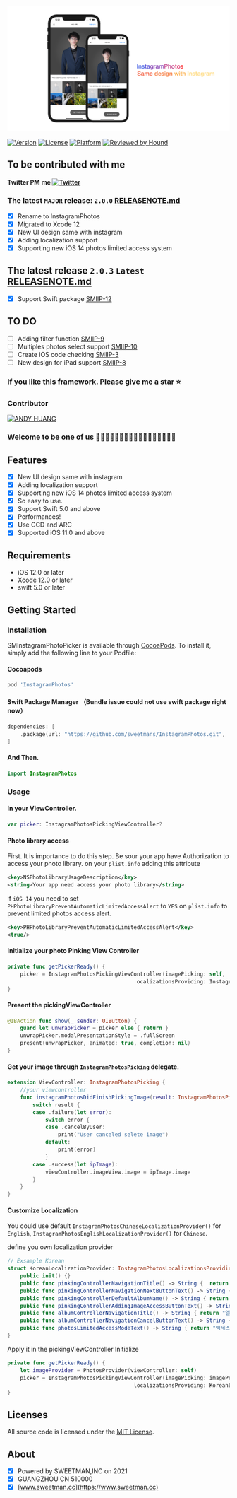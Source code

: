 <p align="center" >
	<img src="https://github.com/sweetmans/InstagramPhotos/blob/develop/Assets/banner.png" title="SMInstagramPhotoPicker" float=left>
</p>

[![Version](https://img.shields.io/cocoapods/v/InstagramPhotos.svg?style=for-the-badge&logo=appveyort)](http://cocoapods.org/pods/InstagramPhotos)
[![License](https://img.shields.io/cocoapods/l/InstagramPhotos.svg?style=for-the-badge&logo=appveyor)](http://cocoapods.org/pods/InstagramPhotos)
[![Platform](https://img.shields.io/cocoapods/p/InstagramPhotos.svg?style=for-the-badge&logo=appveyor)](http://cocoapods.org/pods/InstagramPhotos)
[![Reviewed by Hound](https://img.shields.io/badge/Reviewed_by-Hound-8E64B0.svg?style=for-the-badge&logo=appveyor)](https://houndci.com)

## To be contributed with me
#### Twitter PM me [![Twitter](https://img.shields.io/twitter/url?label=tubepets&style=social&url=https%3A%2F%2Ftwitter.com%2Ftubepets)](https://twitter.com/tubepets)

### The latest `MAJOR` release: `2.0.0` [RELEASENOTE.md](https://github.com/sweetmans/InstagramPhotos/blob/develop/RELEASENOTE.md)
- [x] Rename to InstagramPhotos
- [x] Migrated to Xcode 12
- [x] New UI design same with instagram
- [x] Adding localization support
- [x] Supporting new iOS 14 photos limited access system

## The latest release `2.0.3` `Latest` [RELEASENOTE.md](https://github.com/sweetmans/InstagramPhotos/blob/develop/RELEASENOTE.md)
- [x] Support Swift package [SMIIP-12](https://sweetmancc.atlassian.net/browse/SMIIP-12)

## TO DO 
- [ ] Adding filter function [SMIIP-9](https://sweetmancc.atlassian.net/browse/SMIIP-9)
- [ ] Multiples photos select support [SMIIP-10](https://sweetmancc.atlassian.net/browse/SMIIP-10)
- [ ] Create iOS code checking [SMIIP-3](https://sweetmancc.atlassian.net/browse/SMIIP-3)
- [ ] New design for iPad support [SMIIP-8](https://sweetmancc.atlassian.net/browse/SMIIP-8)

### If you like this framework. Please give me a star ⭐️
### Contributor
<p align="left" >
<a href="https://github.com/sweetmans">
	<img src="https://avatars.githubusercontent.com/u/22865790?s=60&v=4" title="ANDY HUANG" float=left>
</a>
</p>

### Welcome to be one of us 🧑🏻‍💻🧑‍💻🧑🏼‍💻🧑🏽‍💻🧑🏾‍💻🧑🏿‍💻

## Features
- [x] New UI design same with instagram
- [x] Adding localization support
- [x] Supporting new iOS 14 photos limited access system
- [x] So easy to use.
- [x] Support Swift 5.0 and above
- [x] Performances!
- [x] Use GCD and ARC
- [x] Supported iOS 11.0 and above
## Requirements
- iOS 12.0 or later
- Xcode 12.0 or later
- swift 5.0 or later

## Getting Started

### Installation

SMInstagramPhotoPicker is available through [CocoaPods](http://cocoapods.org). To install
it, simply add the following line to your Podfile:
#### Cocoapods
```ruby
pod 'InstagramPhotos'
```
#### Swift Package Manager （Bundle issue could not use swift package right now）
```swift
dependencies: [
    .package(url: "https://github.com/sweetmans/InstagramPhotos.git", .upToNextMajor(from: "2.0.0"))
]
```

#### And Then.
```swift
import InstagramPhotos
```

### Usage
#### In your ViewController.
```swift
var picker: InstagramPhotosPickingViewController?
```
#### Photo library access
First. It is importance to do this step.
Be sour your app have Authorization to access your photo library.
on your `plist.info` adding this attribute
```xml
<key>NSPhotoLibraryUsageDescription</key>
<string>Your app need access your photo library</string>
```
if `iOS 14` you need to set `PHPhotoLibraryPreventAutomaticLimitedAccessAlert` to `YES` on `plist.info` to prevent limited photos access alert.
```xml
<key>PHPhotoLibraryPreventAutomaticLimitedAccessAlert</key>
<true/>
```
#### Initialize your photo Pinking View Controller
```swift
private func getPickerReady() {
    picker = InstagramPhotosPickingViewController(imagePicking: self,
                                         ocalizationsProviding: InstagramPhotosChineseLocalizationProvider())
}
```
#### Present the pickingViewController
```swift
@IBAction func show(_ sender: UIButton) {
    guard let unwrapPicker = picker else { return }
    unwrapPicker.modalPresentationStyle = .fullScreen
    present(unwrapPicker, animated: true, completion: nil)
}
```

#### Get your image through `InstagramPhotosPicking` delegate.

```swift
extension ViewController: InstagramPhotosPicking {
    //your viewcontroller
    func instagramPhotosDidFinishPickingImage(result: InstagramPhotosPickingResult) {
        switch result {
        case .failure(let error):
            switch error {
            case .cancelByUser:
                print("User canceled selete image")
            default:
                print(error)
            }
        case .success(let ipImage):
            viewController.imageView.image = ipImage.image
        }
    }
}
```

#### Customize Localization
You could use default `InstagramPhotosChineseLocalizationProvider()` for `English`, `InstagramPhotosEnglishLocalizationProvider()` for `Chinese`.

define you own localization provider
```swift
// Exsample Korean
struct KoreanLocalizationProvider: InstagramPhotosLocalizationsProviding {
    public init() {}
    public func pinkingControllerNavigationTitle() -> String {  return "사진 선택" }
    public func pinkingControllerNavigationNextButtonText() -> String { return "다음 단계" }
    public func pinkingControllerDefaultAlbumName() -> String { return "사진 갤러리" }
    public func pinkingControllerAddingImageAccessButtonText() -> String { return "접근 가능한 사진 추가" }
    public func albumControllerNavigationTitle() -> String { return "앨범 선택" }
    public func albumControllerNavigationCancelButtonText() -> String { return "취소" }
    public func photosLimitedAccessModeText() -> String { return "액세스 권한이있는 모든 사진이 표시됩니다" }
}
```
Apply it in the pickingViewController Initialize
```swift
private func getPickerReady() {
    let imageProvider = PhotosProvider(viewController: self)
    picker = InstagramPhotosPickingViewController(imagePicking: imageProvider,
                                        localizationsProviding: KoreanLocalizationProvider())
}
```

## Licenses

All source code is licensed under the [MIT License](https://raw.github.com/rs/SDWebImage/master/LICENSE).

## About
- [x] Powered by SWEETMAN,INC on 2021
- [x] GUANGZHOU CN 510000
- [x] [www.sweetman.cc](https://www.sweetman.cc)
